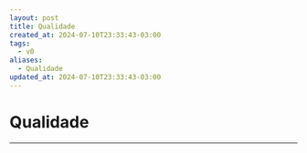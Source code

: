 ```yaml
---
layout: post
title: Qualidade
created_at: 2024-07-10T23:33:43-03:00
tags:
  - v0
aliases:
  - Qualidade
updated_at: 2024-07-10T23:33:43-03:00
---
```

# Qualidade
---

